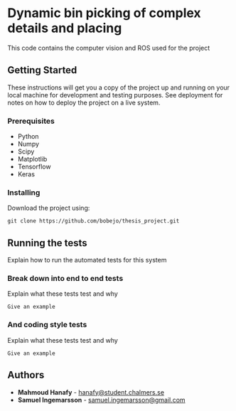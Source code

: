 # Dynamic bin picking of complex details and placing

This code contains the computer vision and ROS used for the project

## Getting Started

These instructions will get you a copy of the project up and running on your local machine for development and testing purposes. See deployment for notes on how to deploy the project on a live system.

### Prerequisites


* Python
* Numpy
* Scipy
* Matplotlib
* Tensorflow
* Keras


### Installing

Download the project using:

```
git clone https://github.com/bobejo/thesis_project.git
```

## Running the tests

Explain how to run the automated tests for this system

### Break down into end to end tests

Explain what these tests test and why

```
Give an example
```

### And coding style tests

Explain what these tests test and why

```
Give an example
```

## Authors

* **Mahmoud Hanafy** - hanafy@student.chalmers.se
* **Samuel Ingemarsson** - samuel.ingemarsson@gmail.com	

